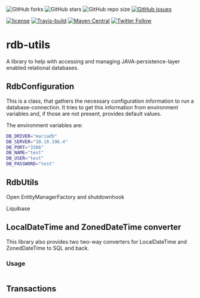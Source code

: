 ![GitHub forks](https://img.shields.io/github/forks/UnterrainerInformatik/java-rdb-utils?style=social) ![GitHub stars](https://img.shields.io/github/stars/UnterrainerInformatik/java-rdb-utils?style=social) ![GitHub repo size](https://img.shields.io/github/repo-size/UnterrainerInformatik/java-rdb-utils) [![GitHub issues](https://img.shields.io/github/issues/UnterrainerInformatik/java-rdb-utils)](https://github.com/UnterrainerInformatik/java-rdb-utils/issues)

[![license](https://img.shields.io/github/license/unterrainerinformatik/FiniteStateMachine.svg?maxAge=2592000)](http://unlicense.org) [![Travis-build](https://travis-ci.org/UnterrainerInformatik/java-rdb-utils.svg?branch=master)](https://travis-ci.org/github/UnterrainerInformatik/java-rdb-utils) [![Maven Central](https://img.shields.io/maven-central/v/info.unterrainer.commons/rdb-utils)](https://search.maven.org/artifact/info.unterrainer.commons/rdb-utils) [![Twitter Follow](https://img.shields.io/twitter/follow/throbax.svg?style=social&label=Follow&maxAge=2592000)](https://twitter.com/throbax)




# rdb-utils

A library to help with accessing and managing JAVA-persistence-layer enabled relational databases.

## RdbConfiguration

This is a class, that gathers the necessary configuration information to run a database-connection. It tries to get this information from environment variables and, if those are not present, provides default values.

The environment variables are:

```bash
DB_DRIVER="mariadb"
DB_SERVER="10.10.196.4"
DB_PORT="3306"
DB_NAME="test"
DB_USER="test"
DB_PASSWORD="test"
```



## RdbUtils

Open EntityManagerFactory and shutdownhook

Liquibase



## LocalDateTime and ZonedDateTime converter

This library also provides two two-way converters for LocalDateTime and ZonedDateTime to SQL and back.

### Usage

```java

```



## Transactions

